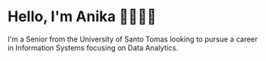 <h1>Hello, I'm Anika 👩🏻‍💻👋</h1>

I'm a Senior from the University of Santo Tomas looking to pursue a career in Information Systems focusing on Data Analytics.

<!--
<h3>My Values</h3>
- Beginners mindset and Curiosity

<h3>How I work</h3>

<h3>More about me:</h3>
-->

<!--
**anikaanja/anikaanja** is a ✨ _special_ ✨ repository because its `README.md` (this file) appears on your GitHub profile.

Here are some ideas to get you started:

- 🔭 I’m currently working on ...
- 🌱 I’m currently learning ...
- 👯 I’m looking to collaborate on ...
- 🤔 I’m looking for help with ...
- 💬 Ask me about ...
- 📫 How to reach me: ...
- 😄 Pronouns: ...
- ⚡ Fun fact: ...
-->
